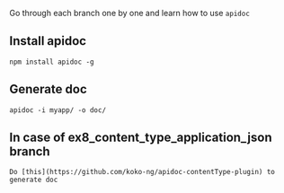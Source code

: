 Go through each branch one by one and learn how to use `apidoc`

Install apidoc
--------------

    npm install apidoc -g


Generate doc
------------
    apidoc -i myapp/ -o doc/ 


In case of ex8_content_type_application_json branch
---------------------------------------------------

    Do [this](https://github.com/koko-ng/apidoc-contentType-plugin) to generate doc
